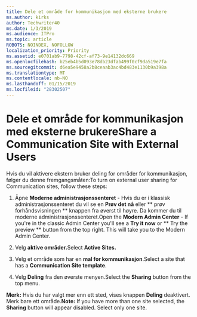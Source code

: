 ```yaml
---
title: Dele et område for kommunikasjon med eksterne brukere
ms.author: kirks
author: Techwriter40
ms.date: 1/3/2019
ms.audience: ITPro
ms.topic: article
ROBOTS: NOINDEX, NOFOLLOW
localization_priority: Priority
ms.assetid: e0701ab9-7798-42cf-af73-9e14132dc669
ms.openlocfilehash: b25eb4b5d093e78db23dfab499f0cf9da519e7fa
ms.sourcegitcommit: d6ea5e9458a2b8ceaab3ac4bd483e1130b9a398a
ms.translationtype: MT
ms.contentlocale: nb-NO
ms.lasthandoff: 01/15/2019
ms.locfileid: "28302507"
---
```

# <a name="share-a-communication-site-with-external-users"></a><span data-ttu-id="2b896-102">Dele et område for kommunikasjon med eksterne brukere</span><span class="sxs-lookup"><span data-stu-id="2b896-102">Share a Communication Site with External Users</span></span>

<span data-ttu-id="2b896-103">Hvis du vil aktivere ekstern bruker deling for områder for kommunikasjon, følger du denne fremgangsmåten:</span><span class="sxs-lookup"><span data-stu-id="2b896-103">To turn on external user sharing for Communication sites, follow these steps:</span></span> 
  
1. <span data-ttu-id="2b896-p101">Åpne **Moderne administrasjonssenteret** - Hvis du er i klassisk administrasjonssenteret du vil se en **Prøv det nå** eller \*\* prøv forhåndsvisningen \*\* knappen fra øverst til høyre. Da kommer du til moderne administrasjonssenteret.</span><span class="sxs-lookup"><span data-stu-id="2b896-p101">Open the **Modern Admin Center** - If you're in the classic Admin Center you'll see a **Try it now** or \*\* Try the preview \*\* button from the top right. This will take you to the Modern Admin Center.</span></span> 
  
2. <span data-ttu-id="2b896-106">Velg **aktive områder.**</span><span class="sxs-lookup"><span data-stu-id="2b896-106">Select **Active Sites.**</span></span>
  
3. <span data-ttu-id="2b896-107">Velg et område som har en **mal for kommunikasjon**.</span><span class="sxs-lookup"><span data-stu-id="2b896-107">Select a site that has a **Communication Site template**.</span></span> 
  
4. <span data-ttu-id="2b896-108">Velg **Deling** fra den øverste menyen.</span><span class="sxs-lookup"><span data-stu-id="2b896-108">Select the **Sharing** button from the top menu.</span></span> 
  
 <span data-ttu-id="2b896-p102">**Merk:** Hvis du har valgt mer enn ett sted, vises knappen **Deling** deaktivert. Merk bare ett område.</span><span class="sxs-lookup"><span data-stu-id="2b896-p102">**Note:** If you have more than one site selected, the **Sharing** button will appear disabled. Select only one site.</span></span> 
  

